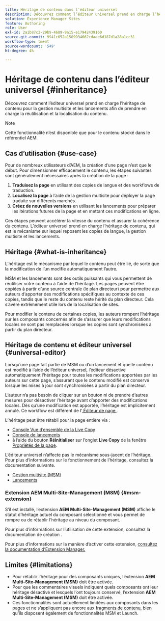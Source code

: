 ```yaml
---
title: Héritage de contenu dans l’éditeur universel
description: Découvrez comment l’éditeur universel prend en charge l’héritage de contenu pour la gestion multisite et les lancements afin de prendre en charge la réutilisation et la localisation du contenu.
solution: Experience Manager Sites
feature: Authoring
role: User
exl-id: 2a1b87c2-29b9-4689-9a15-e17942439160
source-git-commit: 9941c652a1509934662cdaae6d187d1a28a1cc31
workflow-type: tm+mt
source-wordcount: '549'
ht-degree: 4%

---
```


# Héritage de contenu dans l’éditeur universel {#inheritance}

Découvrez comment l’éditeur universel prend en charge l’héritage de contenu pour la gestion multisite et les lancements afin de prendre en charge la réutilisation et la localisation du contenu.

>[!NOTE]
>
>Cette fonctionnalité n’est disponible que pour le contenu stocké dans le référentiel AEM.

## Cas d’utilisation {#use-case}

Pour de nombreux utilisateurs d’AEM, la création d’une page n’est que le début. Pour dimensionner efficacement le contenu, les étapes suivantes sont généralement nécessaires après la création de la page :

1. **Traduisez la page** en utilisant des copies de langue et des workflows de traduction.
1. **Localisez la page** à l’aide de la gestion multisite pour déployer la page traduite sur différents marchés.
1. **Créez de nouvelles versions** en utilisant les lancements pour préparer les itérations futures de la page et en mettant ces modifications en ligne.

Ces étapes peuvent accélérer la vitesse du contenu et assurer la cohérence du contenu. L’éditeur universel prend en charge l’héritage de contenu, qui est le mécanisme sur lequel reposent les copies de langue, la gestion multisite et les lancements.

## Héritage {#what-is-inheritance}

L’héritage est le mécanisme par lequel le contenu peut être lié, de sorte que la modification de l’un modifie automatiquement l’autre.

MSM et les lancements sont des outils puissants qui vous permettent de réutiliser votre contenu à l’aide de l’héritage. Les pages peuvent être copiées à partir d’une source centrale (le plan directeur) pour permettre aux auteurs d’apporter des modifications spécifiques au contexte de ces copies, tandis que le reste du contenu reste hérité du plan directeur. Cela s’avère extrêmement utile lors de la localisation de sites.

Pour modifier le contenu de certaines copies, les auteurs rompent l’héritage sur les composants concernés afin de s’assurer que leurs modifications locales ne sont pas remplacées lorsque les copies sont synchronisées à partir du plan directeur.

## Héritage de contenu et éditeur universel {#universal-editor}

Lorsqu’une page fait partie de MSM ou d’un lancement et que le contenu est modifié à l’aide de l’éditeur universel, l’éditeur désactive automatiquement l’héritage pour toutes les modifications apportées par les auteurs sur cette page, s’assurant que le contenu modifié est conservé lorsque les mises à jour sont synchronisées à partir du plan directeur.

L’auteur n’a pas besoin de cliquer sur un bouton ni de prendre d’autres mesures pour désactiver l’héritage avant d’apporter des modifications locales. Dès qu’une modification est apportée, l’héritage est implicitement annulé. Ce workflow est différent de l’[ Éditeur de page ](/help/sites-cloud/authoring/page-editor/edit-content.md#inherited-components).

L’héritage peut être rétabli pour la page entière via :

* [Console Vue d’ensemble de la Live Copy](/help/sites-cloud/administering/msm/live-copy-overview.md)
* [Console de lancements](/help/sites-cloud/authoring/launches/overview.md#the-launches-console)
* à l’aide du bouton **Réinitialiser** sur l’onglet **Live Copy** de la fenêtre [Propriétés de la page](/help/sites-cloud/authoring/sites-console/page-properties.md).

L’éditeur universel n’affecte pas le mécanisme sous-jacent de l’héritage. Pour plus d’informations sur le fonctionnement de l’héritage, consultez la documentation suivante.

* [Gestion multisite (MSM)](/help/sites-cloud/administering/msm/overview.md)
* [Lancements](/help/sites-cloud/authoring/launches/overview.md)

### Extension AEM Multi-Site-Management (MSM) {#msm-extension}

S’il est installé, l’extension **AEM Multi-Site-Management (MSM)** affiche le statut d’héritage actuel du composant sélectionné et vous permet de rompre ou de rétablir l’héritage au niveau du composant.

Pour plus d’informations sur l’utilisation de cette extension, consultez la documentation de création [](/help/sites-cloud/authoring/universal-editor/authoring.md#inheritance).

Pour plus d’informations sur la manière d’activer cette extension, [consultez la documentation d’Extension Manager.](https://developer.adobe.com/uix/docs/extension-manager/feature-highlights/#enablingdisabling-extensions)

## Limites {#limitations}

* Pour rétablir l’héritage pour des composants uniques, l’extension **AEM Multi-Site-Management (MSM)** doit être activée.
* Pour que les commentaires visuels indiquent quels composants ont leur héritage désactivé et lesquels l’ont toujours conservé, l’extension **AEM Multi-Site-Management (MSM)** doit être activée.
* Ces fonctionnalités sont actuellement limitées aux composants dans les pages et ne s’appliquent pas encore aux [fragments de contenu](/help/sites-cloud/administering/content-fragments/overview.md), bien qu’ils disposent également de fonctionnalités MSM et Launch.
